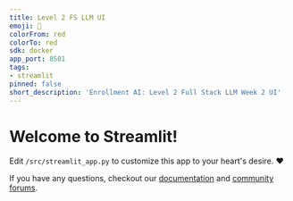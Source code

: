 ```yaml
---
title: Level 2 FS LLM UI
emoji: 🚀
colorFrom: red
colorTo: red
sdk: docker
app_port: 8501
tags:
- streamlit
pinned: false
short_description: 'Enrollment AI: Level 2 Full Stack LLM Week 2 UI'
---
```


# Welcome to Streamlit!

Edit `/src/streamlit_app.py` to customize this app to your heart's desire. :heart:

If you have any questions, checkout our [documentation](https://docs.streamlit.io) and [community
forums](https://discuss.streamlit.io).

